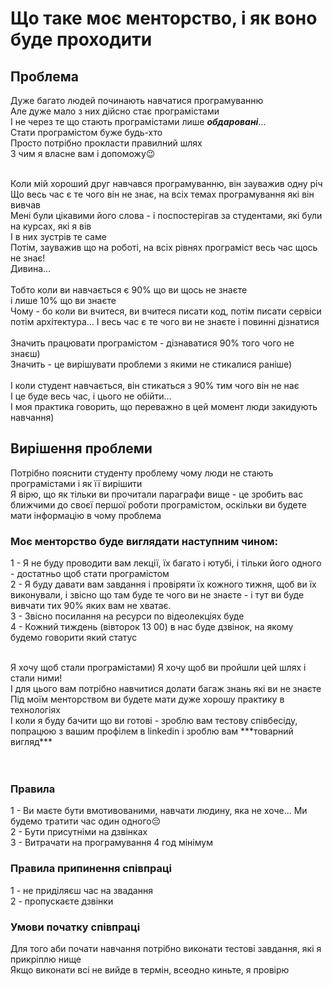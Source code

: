 # Що таке моє менторство, і як воно буде проходити

## Проблема
Дуже багато людей починають навчатися програмуванню</br>
Але дуже мало з них дійсно стає програмістами</br>
І не через те що стають програмістами лише ***обдаровані***...</br>
Стати програмістом буже будь-хто</br>
Просто потрібно прокласти правилний шлях</br>
З чим я власне вам і допоможу😉</br>


</br>
Коли мій хороший друг навчався програмуванню, він зауважив одну річ</br>
Що весь час є те чого він не знає, на всіх темах програмування які він вивчав</br>
Мені були цікавими його слова - і поспостерігав за студентами, які були на курсах, які я вів</br>
І в них зустрів те саме</br>
Потім, зауважив що на роботі, на всіх рівнях програміст весь час щось не знає!</br>
Дивина...</br>


</br>
Тобто коли ви навчається є 90% що ви щось не знаєте</br>
і лише 10% що ви знаєте</br>
Чому - бо коли ви вчитеся, ви вчитеся писати код, потім писати сервіси</br>
потім архітектура... І весь час є те чого ви не знаєте і повинні дізнатися</br>


</br>
Значить працювати програмістом - дізнаватися 90% того чого не знаєш)</br>
Значить - це вирішувати проблеми з якими не стикалися раніше)</br>



</br>
І коли студент навчається, він стикаться з 90% тим чого він не нає</br>
І це буде весь час, і цього не обійти...</br>
І моя практика говорить, що переважно в цей момент люди закидують навчання)</br>


## Вирішення проблеми

Потрібно пояснити студенту проблему чому люди не стають програмістами і як її вирішити</br>
Я вірю, що як тільки ви прочитали параграфи вище - це зробить вас ближчими до своєї першої роботи програмістом, оскільки ви будете мати інформацію в чому проблема</br>


### Моє менторство буде виглядати наступним чином:

1 - Я не буду проводити вам лекції, їх багато і ютубі, і тільки його одного - достатньо щоб стати програмістом</br>
2 - Я буду давати вам завдання і провіряти їх кожного тижня, щоб ви їх виконували, і звісно що там буде те чого ви не знаєте - і тут ви буде вивчати тих 90% яких вам не хватає.</br>
3 - Звісно посилання на ресурси по відеолекціях буде</br>
4 - Кожний тиждень (вівторок 13 00) в нас буде дзвінок, на якому будемо говорити який статус</br>


</br>
Я хочу щоб стали програмістами) Я хочу щоб ви пройшли цей шлях і стали ними!</br>
І для цього вам потрібно навчитися долати багаж знань які ви не знаєте</br>
Під моїм менторством ви будете мати дуже хорошу практику в технологіях</br>
І коли я буду бачити що ви готові - зроблю вам тестову співбесіду, попрацюю з вашим профілем в linkedin і зроблю вам ***товарний вигляд***</br>

</br>
</br>


### Правила
1 - Ви маєте бути вмотивованими, навчати людину, яка не хоче... Ми будемо тратити час один одного😔</br>
2 - Бути присутніми на дзвінках</br>
3 - Витрачати на програмування 4 год мінімум</br>

### Правила припинення співпраці
1 - не приділяєш час на звадання</br>
2 - пропускаєте дзвінки</br>




### Умови початку співпраці
Для того аби почати навчання потрібно виконати тестові завдання, які я прикріплю нище</br>
Якщо виконати всі не вийде в термін, всеодно киньте, я провірю</br>








